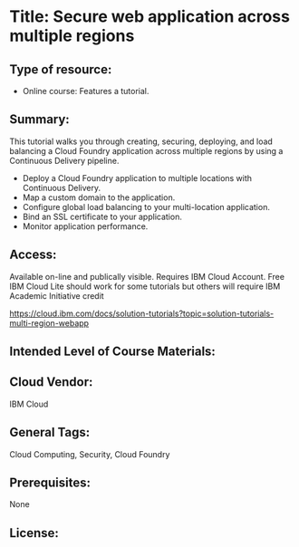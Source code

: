 # Title:   Secure web application across multiple regions

## Type of resource:
* Online course: 
Features a tutorial.


## Summary: 
This tutorial walks you through creating, securing, deploying, and load balancing a Cloud Foundry application across multiple regions by using a Continuous Delivery pipeline.
 
* Deploy a Cloud Foundry application to multiple locations with Continuous Delivery.
* Map a custom domain to the application.
* Configure global load balancing to your multi-location application.
* Bind an SSL certificate to your application.
* Monitor application performance.

 
## Access: 

Available on-line and publically visible.
Requires IBM Cloud Account. 
Free IBM Cloud Lite should work for some tutorials but others will require IBM Academic Initiative credit
   
  https://cloud.ibm.com/docs/solution-tutorials?topic=solution-tutorials-multi-region-webapp

## Intended Level of Course Materials: 
   

##  Cloud Vendor: 
   IBM Cloud

## General Tags: 
   Cloud Computing, Security, Cloud Foundry

## Prerequisites: 
   None

## License: 